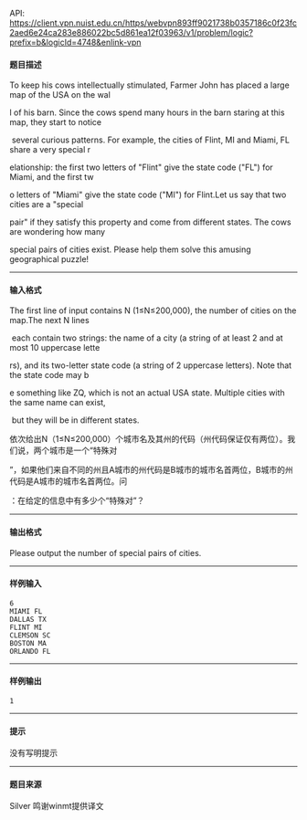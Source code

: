 API: https://client.vpn.nuist.edu.cn/https/webvpn893ff9021738b0357186c0f23fc2aed6e24ca283e886022bc5d861ea12f03963/v1/problem/logic?prefix=b&logicId=4748&enlink-vpn

#### 题目描述

To keep his cows intellectually stimulated, Farmer John has placed a large map of the USA on the wal

l of his barn. Since the cows spend many hours in the barn staring at this map, they start to notice

 several curious patterns. For example, the cities of Flint, MI and Miami, FL share a very special r

elationship: the first two letters of "Flint" give the state code ("FL") for Miami, and the first tw

o letters of "Miami" give the state code ("MI") for Flint.Let us say that two cities are a "special 

pair" if they satisfy this property and come from different states. The cows are wondering how many 

special pairs of cities exist. Please help them solve this amusing geographical puzzle!

---

#### 输入格式

The first line of input contains N (1≤N≤200,000), the number of cities on the map.The next N lines

 each contain two strings: the name of a city (a string of at least 2 and at most 10 uppercase lette

rs), and its two-letter state code (a string of 2 uppercase letters). Note that the state code may b

e something like ZQ, which is not an actual USA state. Multiple cities with the same name can exist,

 but they will be in different states.

依次给出N（1≤N≤200,000）个城市名及其州的代码（州代码保证仅有两位）。我们说，两个城市是一个“特殊对

”，如果他们来自不同的州且A城市的州代码是B城市的城市名首两位，B城市的州代码是A城市的城市名首两位。问

：在给定的信息中有多少个“特殊对”？

---

#### 输出格式

Please output the number of special pairs of cities.

---

#### 样例输入
```
6
MIAMI FL
DALLAS TX
FLINT MI
CLEMSON SC
BOSTON MA
ORLANDO FL
```

---

#### 样例输出
```
1
```

---

#### 提示

没有写明提示

---

#### 题目来源

Silver 鸣谢winmt提供译文